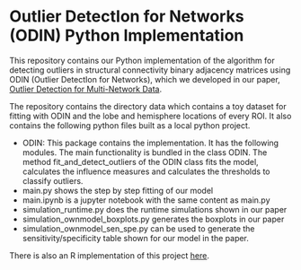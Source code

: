 # Outlier DetectIon for Networks (ODIN) Python Implementation

This repository contains our Python implementation of the algorithm for detecting outliers in structural connectivity binary adjacency matrices using ODIN (Outlier DetectIon for Networks), which we developed in our paper, [Outlier Detection for Multi-Network Data](https://arxiv.org/abs/2205.06398). 

The repository contains the directory data which contains a toy dataset for fitting with ODIN and the lobe and hemisphere locations of every ROI. It also contains the following python files built as a local python project.

- ODIN: This package contains the implementation. It has the following modules. The main functionality is bundled in
  the class ODIN. The method fit_and_detect_outliers of the ODIN class fits the model, calculates the influence measures and calculates the thresholds to classify outliers.
- main.py shows the step by step fitting of our model
- main.ipynb is a jupyter notebook with the same content as main.py
- simulation_runtime.py does the runtime simulations shown in our paper
- simulation_ownmodel_boxplots.py generates the boxplots in our paper
- simulation_ownmodel_sen_spe.py can be used to generate the sensitivity/specificity table shown for our model in the paper.

There is also an R implementation of this project [here](https://github.com/pritamdey/ODIN-r).
